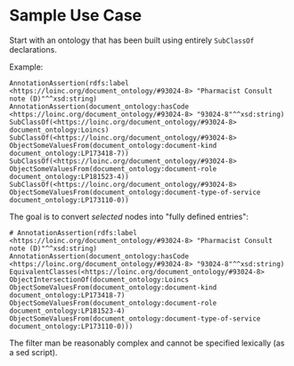 # Sample Use Case

Start with an ontology that has been built using entirely `SubClassOf` declarations.

Example:
```
AnnotationAssertion(rdfs:label <https://loinc.org/document_ontology/#93024-8> "Pharmacist Consult note (D)"^^xsd:string)
AnnotationAssertion(document_ontology:hasCode <https://loinc.org/document_ontology/#93024-8> "93024-8"^^xsd:string)
SubClassOf(<https://loinc.org/document_ontology/#93024-8> document_ontology:Loincs)
SubClassOf(<https://loinc.org/document_ontology/#93024-8> ObjectSomeValuesFrom(document_ontology:document-kind document_ontology:LP173418-7))
SubClassOf(<https://loinc.org/document_ontology/#93024-8> ObjectSomeValuesFrom(document_ontology:document-role document_ontology:LP181523-4))
SubClassOf(<https://loinc.org/document_ontology/#93024-8> ObjectSomeValuesFrom(document_ontology:document-type-of-service document_ontology:LP173110-0))
```

The goal is to convert _selected_ nodes into "fully defined entries":

```
# AnnotationAssertion(rdfs:label <https://loinc.org/document_ontology/#93024-8> "Pharmacist Consult note (D)"^^xsd:string)
AnnotationAssertion(document_ontology:hasCode <https://loinc.org/document_ontology/#93024-8> "93024-8"^^xsd:string)
EquivalentClasses(<https://loinc.org/document_ontology/#93024-8> ObjectIntersectionOf(document_ontology:Loincs ObjectSomeValuesFrom(document_ontology:document-kind document_ontology:LP173418-7) ObjectSomeValuesFrom(document_ontology:document-role document_ontology:LP181523-4) ObjectSomeValuesFrom(document_ontology:document-type-of-service document_ontology:LP173110-0)))
```

The filter man be reasonably complex and  cannot be specified lexically (as a sed script).

